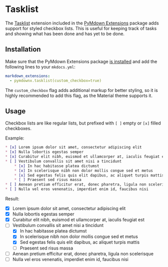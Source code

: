 # Tasklist

The [Tasklist][1] extension included in the [PyMdown Extensions][2] package
adds support for styled checkbox lists. This is useful for keeping track of
tasks and showing what has been done and has yet to be done.

  [1]: https://facelessuser.github.io/pymdown-extensions/extensions/tasklist/
  [2]: https://facelessuser.github.io/pymdown-extensions

## Installation

Make sure that the PyMdown Extensions package [is installed][3] and add the
following lines to your `mkdocs.yml`:

``` yaml
markdown_extensions:
  - pymdownx.tasklist(custom_checkbox=true)
```

The `custom_checkbox` flag adds additional markup for better styling, so it is
highly recommended to add this flag, as the Material theme supports it.

  [3]: /extensions/pymdown/overview/#installation

## Usage

Checkbox lists are like regular lists, but prefixed with `[ ]` empty or `[x]`
filled checkboxes.

Example:

``` markdown
* [x] Lorem ipsum dolor sit amet, consectetur adipiscing elit
* [x] Nulla lobortis egestas semper
* [x] Curabitur elit nibh, euismod et ullamcorper at, iaculis feugiat est
* [ ] Vestibulum convallis sit amet nisi a tincidunt
    * [x] In hac habitasse platea dictumst
    * [x] In scelerisque nibh non dolor mollis congue sed et metus
    * [x] Sed egestas felis quis elit dapibus, ac aliquet turpis mattis
    * [ ] Praesent sed risus massa
* [ ] Aenean pretium efficitur erat, donec pharetra, ligula non scelerisque
* [ ] Nulla vel eros venenatis, imperdiet enim id, faucibus nisi
```

Result:

* [x] Lorem ipsum dolor sit amet, consectetur adipiscing elit
* [x] Nulla lobortis egestas semper
* [x] Curabitur elit nibh, euismod et ullamcorper at, iaculis feugiat est
* [ ] Vestibulum convallis sit amet nisi a tincidunt
    * [x] In hac habitasse platea dictumst
    * [x] In scelerisque nibh non dolor mollis congue sed et metus
    * [x] Sed egestas felis quis elit dapibus, ac aliquet turpis mattis
    * [ ] Praesent sed risus massa
* [ ] Aenean pretium efficitur erat, donec pharetra, ligula non scelerisque
* [ ] Nulla vel eros venenatis, imperdiet enim id, faucibus nisi
